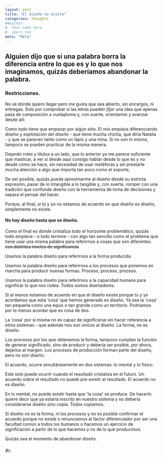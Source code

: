 ```yaml
---
layout: post
title: "El diseño no existe"
categories: thoughts
##author:
#- Your name here
#- yours too
meta: "Meta"
---
```


## Alguien dijo que si una palabra borra la diferencia entre lo que es y lo que nos imaginamos, quizás deberíamos abandonar la palabra.

### Restricciones.
No sé dónde quiero llegar pero me gusta que sea abierto, sin encargos, ni entregas. Solo por comprobar si las letras pueden *fijar* una idea que apenas pasa de composición a vuelapluma y, con suerte, orientarme y avanzar desde allí.

Como todo tiene que empezar por algún sitio. El mío empieza diferenciando diseño y *explotación del diseño* - que tiene mucha chicha, que diría Natalia - y que se parecen tanto como un lápiz y una mina. Si no son lo mismo, tampoco se pueden practicar de la misma manera.

Dejando roles y títulos a un lado, que lo anterior ya me parece suficiente que masticar, a ver si desde aquí consigo hablar desde lo que es y no desde cómo se hace, sin necesidad de usar metáforas y sin prestarle mucha atención a algo que importa tan poco como el soporte,

De ser posible, quizás pueda aproximarme al diseño desde su estricta expresión, pasar de lo intangible a lo tangible y, con suerte, romper con una tradición que confunde diseño con la herramienta de toma de decisiones y separa el pensar del hacer.

Porque, al final, si tú y yo no estamos de acuerdo en que diseño es diseño, simplemente no existe.


#### No hay diseño hasta que se diseña.
Como el final es dónde cristaliza todo el horizonte problemático, quizás todo empiece - o todo termine - con algo tan sencillo como el problema que tiene usar una misma palabra para referirnos a cosas que son diferentes. ~~con distintos niveles de significancia~~

Usamos la palabra diseño para referirnos a la forma producida.

Usamos la palabra diseño para referirnos a los procesos que ponemos en marcha para producir nuevas formas. Proceso, proceso, proceso.

Usamos la palabra diseño para referirnos a la capacidad humana para significar lo que nos rodea. Todos somos diseñadores.

Si al menos estamos de acuerdo en que el diseño existe porque tú y yo acordamos que esta ‘cosa’ que hemos generado es diseño. Ya sea la 'cosa' tan pequeña como una equis o tan grande como un territorio. Podríamos por lo menos acordar que es cosa de dos.

La 'cosa' por si misma no es capaz de significarse sin hacer referencia a otros sistemas - que además nos son únicos al diseño. La forma, no es diseño.

Los procesos por los que obtenemos la forma, tampoco cumplen la función de generar significado, sino de producir y debería ser posible, por ahora, dejarlos al margen. Los procesos de producción forman parte del diseño, pero no son diseño.

El acuerdo, ocurre simultáneamente en dos sistemas: lo mental y lo físico.

Este solo puede ocurrir cuando el resultado cristaliza en el futuro. Un acuerdo sobre el resultado no puede pre-existir al resultado. El acuerdo no es diseño.

En lo mental, no puede existir hasta que 'la cosa' se produce. De hacerlo quiere decir que ya estaría inscrito en nuestro sistema y no debería considerarse diseño sino copia. Todos copiamos.

Si diseño no es la forma, ni los procesos y no es posible confirmar el acuerdo porque no existe o renunciamos al factor diferenciador por ser una facultad común a todos los humanos o hacemos un ejercicio de significación a partir de lo que hacemos y no de lo que producimos.

Quizás sea el momento de abandonar diseño.




##### [⟵](/../../incomplete/index.html)
